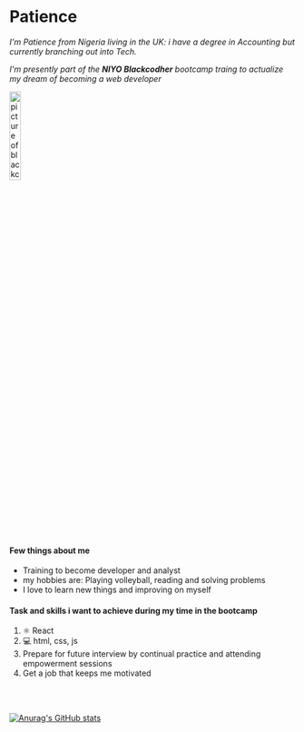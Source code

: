 # Patience

<p><em> <bold>I'm Patience </bold> from Nigeria living in the UK: i have a degree in Accounting but currently branching out into Tech.</em></p>
<p><em>I'm presently part of the  <strong>NIYO Blackcodher</strong> bootcamp traing to actualize my dream of becoming a web developer</em></p>
<img src="https://niyonetwork.com/wp-content/uploads/2021/03/Black-codher2-300x211.png" width="20%" alt ="picture of blackcodher bootcamp">

#### Few things about me

<ul>
    <li> Training to become  developer and analyst</li>
    <li> my hobbies are: Playing volleyball, reading and solving problems </li>
    <li> I love to learn new things and improving on myself </li>
</ul>

#### Task and skills i want to achieve during my time in the bootcamp
<ol>
<li>  ⚛ React</li>
<li> 💻 html, css, js</li>
<li> Prepare for future interview by continual   practice and attending empowerment sessions</li>
<li>Get a job that keeps me motivated</li>
</ol>


<br><br>


[![Anurag's GitHub stats](https://github-readme-stats.vercel.app/api?username=pashe007)](https://github.com/anuraghazra/github-readme-stats)



